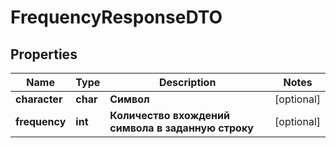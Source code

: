 # FrequencyResponseDTO

## Properties
| Name          | Type     | Description                                        | Notes      |
|---------------|----------|----------------------------------------------------|------------| 
| **character** | **char** | **Символ**                                         | [optional] |
| **frequency** | **int**  | **Количество вхождений символа в заданную строку** | [optional] |

